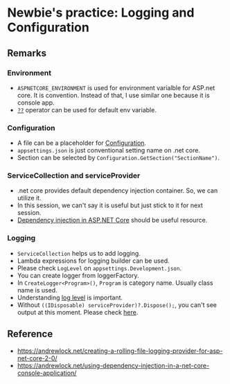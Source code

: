 # Newbie's practice: Logging and Configuration

## Remarks

### Environment

* `ASPNETCORE_ENVIRONMENT` is used for environment varialble for ASP.net core. It is convention. Instead of that, I use similar one because it is console app.
* [`??`](https://docs.microsoft.com/en-us/dotnet/csharp/language-reference/operators/null-coalescing-operator) operator can be used for default env variable.

### Configuration

* A file can be a placeholder for [Configuration](https://docs.microsoft.com/en-us/aspnet/core/fundamentals/configuration/?view=aspnetcore-2.1).
* `appsettings.json` is just conventional setting name on .net core.
* Section can be selected by `Configuration.GetSection("SectionName")`.

### ServiceCollection and serviceProvider

* .net core provides default dependency injection container. So, we can utilize it.
* In this session, we can't say it is useful but just stick to it for next session.
* [Dependency injection in ASP.NET Core](https://docs.microsoft.com/en-us/aspnet/core/fundamentals/dependency-injection?view=aspnetcore-2.1) should be useful resource.

### Logging

* `ServiceCollection` helps us to add logging.
* Lambda expressions for logging builder can be used.
* Please check `LogLevel` on `appsettings.Development.json`.
* You can create logger from loggerFactory.
* In `CreateLogger<Program>()`, `Program` is category name. Usually class name is used.
* Understanding [log level](https://docs.microsoft.com/en-us/aspnet/core/fundamentals/logging/?view=aspnetcore-2.1#log-level) is important.
* Without `((IDisposable) serviceProvider)?.Dispose();`, you can't see output at this moment. Please check [here](https://github.com/aspnet/Logging/issues/631).

## Reference

* https://andrewlock.net/creating-a-rolling-file-logging-provider-for-asp-net-core-2-0/
* https://andrewlock.net/using-dependency-injection-in-a-net-core-console-application/